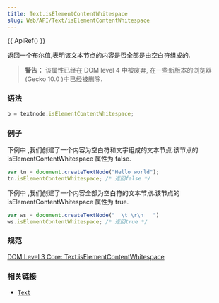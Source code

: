 ```yaml
---
title: Text.isElementContentWhitespace
slug: Web/API/Text/isElementContentWhitespace
---
```

{{ ApiRef() }}

返回一个布尔值,表明该文本节点的内容是否全部是由空白符组成的.

> **警告：** 该属性已经在 DOM level 4 中被废弃, 在一些新版本的浏览器(Gecko 10.0 )中已经被删除.

### 语法

```js
b = textnode.isElementContentWhitespace;
```

### 例子

下例中 ,我们创建了一个内容为空白符和文字组成的文本节点.该节点的 isElementContentWhitespace 属性为 false.

```js
var tn = document.createTextNode("Hello world");
tn.isElementContentWhitespace; /* 返回false */
```

下例中 ,我们创建了一个内容全部为空白符的文本节点.该节点的 isElementContentWhitespace 属性为 true.

```js
var ws = document.createTextNode("  \t \r\n   ")
ws.isElementContentWhitespace; /* 返回true */
```

### 规范

[DOM Level 3 Core: Text.isElementContentWhitespace](http://www.w3.org/TR/DOM-Level-3-Core/core.html#Text3-isElementContentWhitespace)

### 相关链接

- [`Text`](/zh-CN/DOM/Text)
